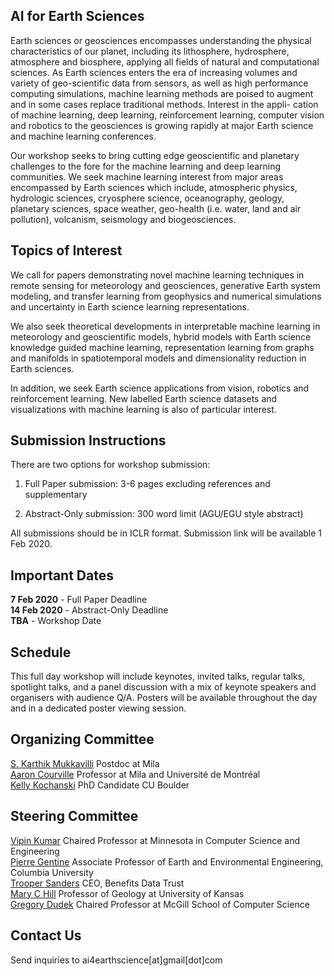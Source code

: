 ## AI for Earth Sciences

Earth sciences or geosciences encompasses understanding the physical characteristics of our planet, including its lithosphere, hydrosphere, atmosphere and biosphere, applying all fields of natural and computational sciences. As Earth sciences enters the era of increasing volumes and variety of geo-scientific data from sensors, as well as high performance computing simulations, machine learning methods are poised to augment and in some cases replace traditional methods. Interest in the appli- cation of machine learning, deep learning, reinforcement learning, computer vision and robotics to the geosciences is growing rapidly at major Earth science and machine learning conferences.

Our workshop seeks to bring cutting edge geoscientific and planetary challenges to the fore for the machine learning and deep learning communities. We seek machine learning interest from major areas encompassed by Earth sciences which include, atmospheric physics, hydrologic sciences, cryosphere science, oceanography, geology, planetary sciences, space weather, geo-health (i.e. water, land and air pollution), volcanism, seismology and biogeosciences. 

## Topics of Interest

We call for papers demonstrating novel machine learning techniques in remote sensing for meteorology and geosciences, generative Earth system modeling, and transfer learning from geophysics and numerical simulations and uncertainty in Earth science learning representations. 

We also seek theoretical developments in interpretable machine learning in meteorology and geoscientific models, hybrid models with Earth science knowledge guided machine learning, representation learning from graphs and manifolds in spatiotemporal models and dimensionality reduction in Earth sciences. 

In addition, we seek Earth science applications from vision, robotics and reinforcement learning. New labelled Earth science datasets and visualizations with machine learning is also of particular interest.

## Submission Instructions

There are two options for workshop submission: 

1) Full Paper submission: 3-6 pages excluding references and supplementary

2) Abstract-Only submission: 300 word limit (AGU/EGU style abstract)

All submissions should be in ICLR format. Submission link will be available 1 Feb 2020. 

## Important Dates

**7 Feb 2020** - Full Paper Deadline    
**14 Feb 2020** - Abstract-Only Deadline        
**TBA** - Workshop Date    

## Schedule

This full day workshop will include keynotes, invited talks, regular talks, spotlight talks, and a panel discussion with a mix of keynote speakers and organisers with audience Q/A. Posters will be available throughout the day and in a dedicated poster viewing session. 

## Organizing Committee

[S. Karthik Mukkavilli](https://mila.quebec/en/person/karthik-mukkavilli/) Postdoc at Mila   
[Aaron Courville](https://mila.quebec/en/person/aaron-courville/) Professor at Mila and Université de Montréal  
[Kelly Kochanski](https://www.kochanski.org/kelly/) PhD Candidate CU Boulder  

## Steering Committee

[Vipin Kumar](https://www-users.cs.umn.edu/~kumar001/) Chaired Professor at Minnesota in Computer Science and Engineering  
[Pierre Gentine](https://eee.columbia.edu/faculty/pierre-gentine) Associate Professor of Earth and Environmental Engineering, Columbia University    
[Trooper Sanders](https://twitter.com/troopersanders?lang=en) CEO, Benefits Data Trust    
[Mary C Hill](https://geo.ku.edu/hill-mary-c) Professor of Geology at University of Kansas    
[Gregory Dudek](http://www.cim.mcgill.ca/~dudek/) Chaired Professor at McGill School of Computer Science     

## Contact Us

Send inquiries to ai4earthscience[at]gmail[dot]com
